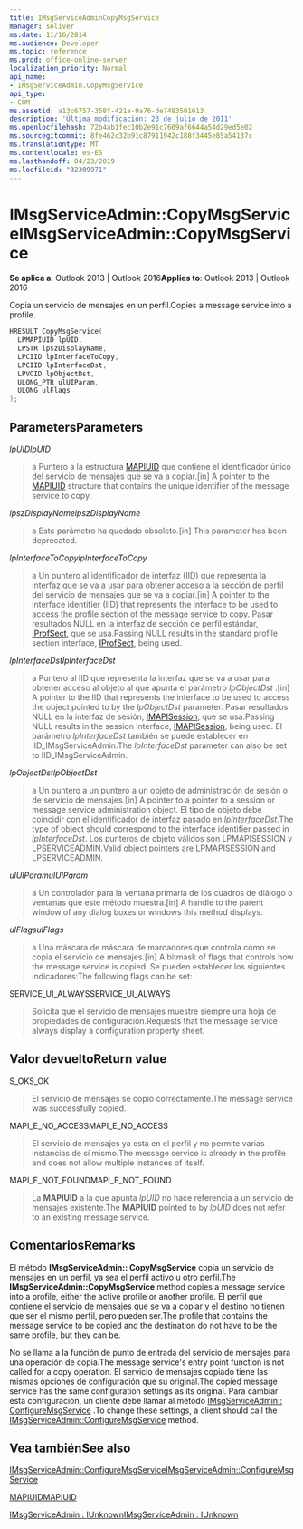 ```yaml
---
title: IMsgServiceAdminCopyMsgService
manager: soliver
ms.date: 11/16/2014
ms.audience: Developer
ms.topic: reference
ms.prod: office-online-server
localization_priority: Normal
api_name:
- IMsgServiceAdmin.CopyMsgService
api_type:
- COM
ms.assetid: a13c6757-358f-421a-9a76-de7483501613
description: 'Última modificación: 23 de julio de 2011'
ms.openlocfilehash: 72b4ab1fec10b2e91c7609af6644a54d29ed5e02
ms.sourcegitcommit: 8fe462c32b91c87911942c188f3445e85a54137c
ms.translationtype: MT
ms.contentlocale: es-ES
ms.lasthandoff: 04/23/2019
ms.locfileid: "32309971"
---
```

# <a name="imsgserviceadmincopymsgservice"></a><span data-ttu-id="1fffb-103">IMsgServiceAdmin::CopyMsgService</span><span class="sxs-lookup"><span data-stu-id="1fffb-103">IMsgServiceAdmin::CopyMsgService</span></span>

  
  
<span data-ttu-id="1fffb-104">**Se aplica a**: Outlook 2013 | Outlook 2016</span><span class="sxs-lookup"><span data-stu-id="1fffb-104">**Applies to**: Outlook 2013 | Outlook 2016</span></span> 
  
<span data-ttu-id="1fffb-105">Copia un servicio de mensajes en un perfil.</span><span class="sxs-lookup"><span data-stu-id="1fffb-105">Copies a message service into a profile.</span></span> 
  
```cpp
HRESULT CopyMsgService(
  LPMAPIUID lpUID,
  LPSTR lpszDisplayName,
  LPCIID lpInterfaceToCopy,
  LPCIID lpInterfaceDst,
  LPVOID lpObjectDst,
  ULONG_PTR ulUIParam,
  ULONG ulFlags
);
```

## <a name="parameters"></a><span data-ttu-id="1fffb-106">Parameters</span><span class="sxs-lookup"><span data-stu-id="1fffb-106">Parameters</span></span>

 <span data-ttu-id="1fffb-107">_lpUID_</span><span class="sxs-lookup"><span data-stu-id="1fffb-107">_lpUID_</span></span>
  
> <span data-ttu-id="1fffb-108">a Puntero a la estructura [MAPIUID](mapiuid.md) que contiene el identificador único del servicio de mensajes que se va a copiar.</span><span class="sxs-lookup"><span data-stu-id="1fffb-108">[in] A pointer to the [MAPIUID](mapiuid.md) structure that contains the unique identifier of the message service to copy.</span></span> 
    
 <span data-ttu-id="1fffb-109">_lpszDisplayName_</span><span class="sxs-lookup"><span data-stu-id="1fffb-109">_lpszDisplayName_</span></span>
  
> <span data-ttu-id="1fffb-110">a Este parámetro ha quedado obsoleto.</span><span class="sxs-lookup"><span data-stu-id="1fffb-110">[in] This parameter has been deprecated.</span></span> 
    
 <span data-ttu-id="1fffb-111">_lpInterfaceToCopy_</span><span class="sxs-lookup"><span data-stu-id="1fffb-111">_lpInterfaceToCopy_</span></span>
  
> <span data-ttu-id="1fffb-112">a Un puntero al identificador de interfaz (IID) que representa la interfaz que se va a usar para obtener acceso a la sección de perfil del servicio de mensajes que se va a copiar.</span><span class="sxs-lookup"><span data-stu-id="1fffb-112">[in] A pointer to the interface identifier (IID) that represents the interface to be used to access the profile section of the message service to copy.</span></span> <span data-ttu-id="1fffb-113">Pasar resultados NULL en la interfaz de sección de perfil estándar, [IProfSect](iprofsectimapiprop.md), que se usa.</span><span class="sxs-lookup"><span data-stu-id="1fffb-113">Passing NULL results in the standard profile section interface, [IProfSect](iprofsectimapiprop.md), being used.</span></span>
    
 <span data-ttu-id="1fffb-114">_lpInterfaceDst_</span><span class="sxs-lookup"><span data-stu-id="1fffb-114">_lpInterfaceDst_</span></span>
  
> <span data-ttu-id="1fffb-115">a Puntero al IID que representa la interfaz que se va a usar para obtener acceso al objeto al que apunta el parámetro _lpObjectDst_ .</span><span class="sxs-lookup"><span data-stu-id="1fffb-115">[in] A pointer to the IID that represents the interface to be used to access the object pointed to by the  _lpObjectDst_ parameter.</span></span> <span data-ttu-id="1fffb-116">Pasar resultados NULL en la interfaz de sesión, [IMAPISession](imapisessioniunknown.md), que se usa.</span><span class="sxs-lookup"><span data-stu-id="1fffb-116">Passing NULL results in the session interface, [IMAPISession](imapisessioniunknown.md), being used.</span></span> <span data-ttu-id="1fffb-117">El parámetro _lpInterfaceDst_ también se puede establecer en IID_IMsgServiceAdmin.</span><span class="sxs-lookup"><span data-stu-id="1fffb-117">The  _lpInterfaceDst_ parameter can also be set to IID_IMsgServiceAdmin.</span></span> 
    
 <span data-ttu-id="1fffb-118">_lpObjectDst_</span><span class="sxs-lookup"><span data-stu-id="1fffb-118">_lpObjectDst_</span></span>
  
> <span data-ttu-id="1fffb-119">a Un puntero a un puntero a un objeto de administración de sesión o de servicio de mensajes.</span><span class="sxs-lookup"><span data-stu-id="1fffb-119">[in] A pointer to a pointer to a session or message service administration object.</span></span> <span data-ttu-id="1fffb-120">El tipo de objeto debe coincidir con el identificador de interfaz pasado en _lpInterfaceDst_.</span><span class="sxs-lookup"><span data-stu-id="1fffb-120">The type of object should correspond to the interface identifier passed in  _lpInterfaceDst_.</span></span> <span data-ttu-id="1fffb-121">Los punteros de objeto válidos son LPMAPISESSION y LPSERVICEADMIN.</span><span class="sxs-lookup"><span data-stu-id="1fffb-121">Valid object pointers are LPMAPISESSION and LPSERVICEADMIN.</span></span>
    
 <span data-ttu-id="1fffb-122">_ulUIParam_</span><span class="sxs-lookup"><span data-stu-id="1fffb-122">_ulUIParam_</span></span>
  
> <span data-ttu-id="1fffb-123">a Un controlador para la ventana primaria de los cuadros de diálogo o ventanas que este método muestra.</span><span class="sxs-lookup"><span data-stu-id="1fffb-123">[in] A handle to the parent window of any dialog boxes or windows this method displays.</span></span>
    
 <span data-ttu-id="1fffb-124">_ulFlags_</span><span class="sxs-lookup"><span data-stu-id="1fffb-124">_ulFlags_</span></span>
  
> <span data-ttu-id="1fffb-125">a Una máscara de máscara de marcadores que controla cómo se copia el servicio de mensajes.</span><span class="sxs-lookup"><span data-stu-id="1fffb-125">[in] A bitmask of flags that controls how the message service is copied.</span></span> <span data-ttu-id="1fffb-126">Se pueden establecer los siguientes indicadores:</span><span class="sxs-lookup"><span data-stu-id="1fffb-126">The following flags can be set:</span></span>
    
<span data-ttu-id="1fffb-127">SERVICE_UI_ALWAYS</span><span class="sxs-lookup"><span data-stu-id="1fffb-127">SERVICE_UI_ALWAYS</span></span> 
  
> <span data-ttu-id="1fffb-128">Solicita que el servicio de mensajes muestre siempre una hoja de propiedades de configuración.</span><span class="sxs-lookup"><span data-stu-id="1fffb-128">Requests that the message service always display a configuration property sheet.</span></span>
    
## <a name="return-value"></a><span data-ttu-id="1fffb-129">Valor devuelto</span><span class="sxs-lookup"><span data-stu-id="1fffb-129">Return value</span></span>

<span data-ttu-id="1fffb-130">S_OK</span><span class="sxs-lookup"><span data-stu-id="1fffb-130">S_OK</span></span> 
  
> <span data-ttu-id="1fffb-131">El servicio de mensajes se copió correctamente.</span><span class="sxs-lookup"><span data-stu-id="1fffb-131">The message service was successfully copied.</span></span>
    
<span data-ttu-id="1fffb-132">MAPI_E_NO_ACCESS</span><span class="sxs-lookup"><span data-stu-id="1fffb-132">MAPI_E_NO_ACCESS</span></span> 
  
> <span data-ttu-id="1fffb-133">El servicio de mensajes ya está en el perfil y no permite varias instancias de sí mismo.</span><span class="sxs-lookup"><span data-stu-id="1fffb-133">The message service is already in the profile and does not allow multiple instances of itself.</span></span>
    
<span data-ttu-id="1fffb-134">MAPI_E_NOT_FOUND</span><span class="sxs-lookup"><span data-stu-id="1fffb-134">MAPI_E_NOT_FOUND</span></span> 
  
> <span data-ttu-id="1fffb-135">La **MAPIUID** a la que apunta _lpUID_ no hace referencia a un servicio de mensajes existente.</span><span class="sxs-lookup"><span data-stu-id="1fffb-135">The **MAPIUID** pointed to by  _lpUID_ does not refer to an existing message service.</span></span> 
    
## <a name="remarks"></a><span data-ttu-id="1fffb-136">Comentarios</span><span class="sxs-lookup"><span data-stu-id="1fffb-136">Remarks</span></span>

<span data-ttu-id="1fffb-137">El método **IMsgServiceAdmin:: CopyMsgService** copia un servicio de mensajes en un perfil, ya sea el perfil activo u otro perfil.</span><span class="sxs-lookup"><span data-stu-id="1fffb-137">The **IMsgServiceAdmin::CopyMsgService** method copies a message service into a profile, either the active profile or another profile.</span></span> <span data-ttu-id="1fffb-138">El perfil que contiene el servicio de mensajes que se va a copiar y el destino no tienen que ser el mismo perfil, pero pueden ser.</span><span class="sxs-lookup"><span data-stu-id="1fffb-138">The profile that contains the message service to be copied and the destination do not have to be the same profile, but they can be.</span></span> 
  
<span data-ttu-id="1fffb-139">No se llama a la función de punto de entrada del servicio de mensajes para una operación de copia.</span><span class="sxs-lookup"><span data-stu-id="1fffb-139">The message service's entry point function is not called for a copy operation.</span></span> <span data-ttu-id="1fffb-140">El servicio de mensajes copiado tiene las mismas opciones de configuración que su original.</span><span class="sxs-lookup"><span data-stu-id="1fffb-140">The copied message service has the same configuration settings as its original.</span></span> <span data-ttu-id="1fffb-141">Para cambiar esta configuración, un cliente debe llamar al método [IMsgServiceAdmin:: ConfigureMsgService](imsgserviceadmin-configuremsgservice.md) .</span><span class="sxs-lookup"><span data-stu-id="1fffb-141">To change these settings, a client should call the [IMsgServiceAdmin::ConfigureMsgService](imsgserviceadmin-configuremsgservice.md) method.</span></span> 
  
## <a name="see-also"></a><span data-ttu-id="1fffb-142">Vea también</span><span class="sxs-lookup"><span data-stu-id="1fffb-142">See also</span></span>



[<span data-ttu-id="1fffb-143">IMsgServiceAdmin::ConfigureMsgService</span><span class="sxs-lookup"><span data-stu-id="1fffb-143">IMsgServiceAdmin::ConfigureMsgService</span></span>](imsgserviceadmin-configuremsgservice.md)
  
[<span data-ttu-id="1fffb-144">MAPIUID</span><span class="sxs-lookup"><span data-stu-id="1fffb-144">MAPIUID</span></span>](mapiuid.md)
  
[<span data-ttu-id="1fffb-145">IMsgServiceAdmin : IUnknown</span><span class="sxs-lookup"><span data-stu-id="1fffb-145">IMsgServiceAdmin : IUnknown</span></span>](imsgserviceadminiunknown.md)

